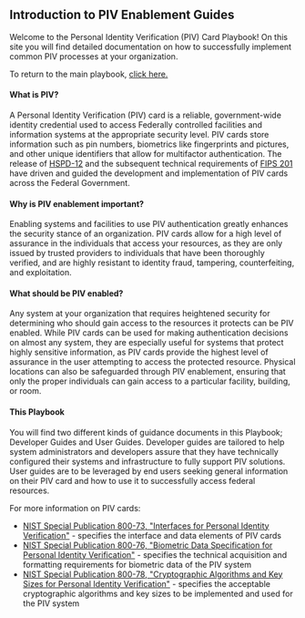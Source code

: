 ## Introduction to PIV Enablement Guides

Welcome to the Personal Identity Verification (PIV) Card Playbook! On this site you will find detailed documentation on how to successfully implement common PIV processes at your organization. 

To return to the main playbook, <a href="http://maoconnor.github.io/ficam-playbook">click here.</a>

#### What is PIV?

A Personal Identity Verification (PIV) card is a reliable, government-wide identity credential used to access Federally controlled facilities and information systems at the appropriate security level. PIV cards store information such as pin numbers, biometrics like fingerprints and pictures, and other unique identifiers that allow for multifactor authentication. The release of <a href="http://www.dhs.gov/homeland-security-presidential-directive-12">HSPD-12</a> and the subsequent technical requirements of <a href="http://nvlpubs.nist.gov/nistpubs/FIPS/NIST.FIPS.201-2.pdf">FIPS 201</a> have driven and guided the development and implementation of PIV cards across the Federal Government.

#### Why is PIV enablement important?

Enabling systems and facilities to use PIV authentication greatly enhances the security stance of an organization. PIV cards allow for a high level of assurance in the individuals that access your resources, as they are only issued by trusted providers to individuals that have been thoroughly verified, and are highly resistant to identity fraud, tampering, counterfeiting, and exploitation.

#### What should be PIV enabled?

Any system at your organization that requires heightened security for determining who should gain access to the resources it protects can be PIV enabled. While PIV cards can be used for making authentication decisions on almost any system, they are especially useful for systems that protect highly sensitive information, as PIV cards provide the highest level of assurance in the user attempting to access the protected resource. Physical locations can also be safeguarded through PIV enablement, ensuring that only the proper individuals can gain access to a particular facility, building, or room.

#### This Playbook

You will find two different kinds of guidance documents in this Playbook; Developer Guides and User Guides. Developer guides are tailored to help system administrators and developers assure that they have technically configured their systems and infrastructure to fully support PIV solutions. User guides are to be leveraged by end users seeking general information on their PIV card and how to use it to successfully access federal resources. 

For more information on PIV cards:

- <a href="http://nvlpubs.nist.gov/nistpubs/SpecialPublications/NIST.SP.800-73-4.pdf">NIST Special Publication 800-73, "Interfaces for Personal Identity Verification"</a> - specifies the interface and data elements of PIV cards
- <a href="http://nvlpubs.nist.gov/nistpubs/SpecialPublications/NIST.SP.800-76-2.pdf">NIST Special Publication 800-76, "Biometric Data Specification for Personal Identity Verification"</a> - specifies the technical acquisition and formatting requirements for biometric data of the PIV system
- <a href="http://nvlpubs.nist.gov/nistpubs/SpecialPublications/NIST.SP.800-78-4.pdf">NIST Special Publication 800-78, "Cryptographic Algorithms and Key Sizes for Personal Identity Verification"</a> - specifies the acceptable cryptographic algorithms and key sizes to be implemented and used for the PIV system
